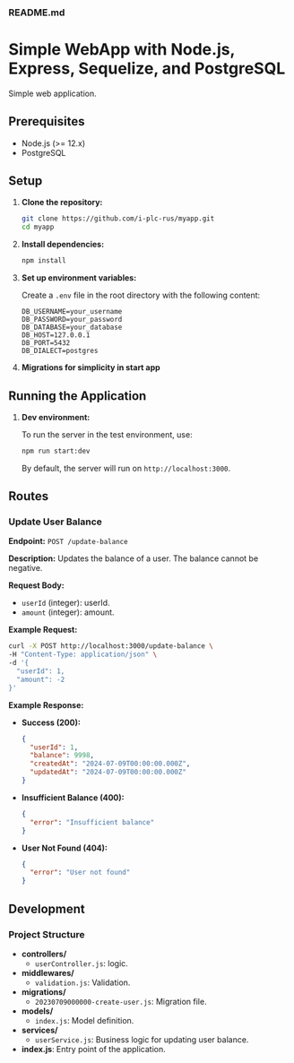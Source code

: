 ### README.md

# Simple WebApp with Node.js, Express, Sequelize, and PostgreSQL

Simple web application.

## Prerequisites

- Node.js (>= 12.x)
- PostgreSQL

## Setup

1. **Clone the repository:**

    ```sh
    git clone https://github.com/i-plc-rus/myapp.git
    cd myapp
    ```

2. **Install dependencies:**

    ```sh
    npm install
    ```

3. **Set up environment variables:**

    Create a `.env` file in the root directory with the following content:

    ```dotenv
    DB_USERNAME=your_username
    DB_PASSWORD=your_password
    DB_DATABASE=your_database
    DB_HOST=127.0.0.1
    DB_PORT=5432
    DB_DIALECT=postgres
    ```

    
4. **Migrations for simplicity in start app**

## Running the Application

1. **Dev environment:**

    To run the server in the test environment, use:

    ```sh
    npm run start:dev
    ```

    By default, the server will run on `http://localhost:3000`.

## Routes

### Update User Balance

**Endpoint:** `POST /update-balance`

**Description:** Updates the balance of a user. The balance cannot be negative.

**Request Body:**

- `userId` (integer): userId.
- `amount` (integer): amount.

**Example Request:**

```sh
curl -X POST http://localhost:3000/update-balance \
-H "Content-Type: application/json" \
-d '{
  "userId": 1,
  "amount": -2
}'
```

**Example Response:**

- **Success (200):**

    ```json
    {
      "userId": 1,
      "balance": 9998,
      "createdAt": "2024-07-09T00:00:00.000Z",
      "updatedAt": "2024-07-09T00:00:00.000Z"
    }
    ```

- **Insufficient Balance (400):**

    ```json
    {
      "error": "Insufficient balance"
    }
    ```

- **User Not Found (404):**

    ```json
    {
      "error": "User not found"
    }
    ```

## Development

### Project Structure

- **controllers/**
  - `userController.js`: logic.
- **middlewares/**
  - `validation.js`: Validation.
- **migrations/**
  - `20230709000000-create-user.js`: Migration file.
- **models/**
  - `index.js`: Model definition.
- **services/**
  - `userService.js`: Business logic for updating user balance.
- **index.js**: Entry point of the application.
